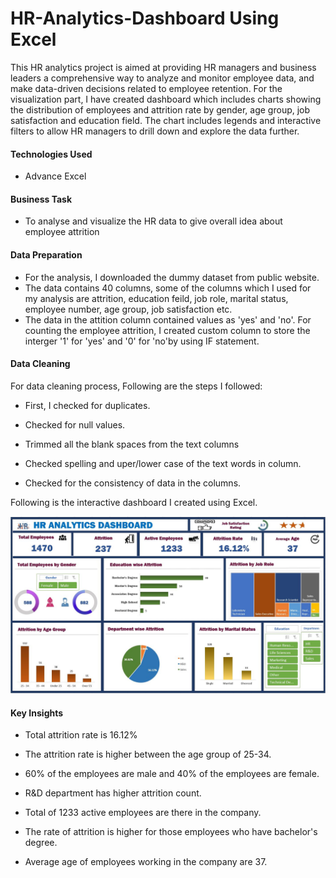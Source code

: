 # HR-Analytics-Dashboard Using Excel
This HR analytics project is aimed at providing HR managers and business leaders a comprehensive way to analyze and monitor employee data, and make data-driven decisions related to employee retention.
For the visualization part, I have created dashboard which includes charts showing the distribution of employees and attrition rate by gender, age group, job satisfaction and education field. The chart includes legends and interactive filters to allow HR managers to drill down and explore the data further.

#### Technologies Used
* Advance Excel

#### Business Task
* To analyse and visualize the HR data to give overall idea about employee attrition

#### Data Preparation
* For the analysis, I downloaded the dummy dataset from public website.
* The data contains 40 columns, some of the columns which I used for my analysis are attrition, education feild, job role, marital status, employee number, age group, job satisfaction etc.
* The data in the attition column contained values as 'yes' and 'no'. For counting the employee attrition, I created custom column to store the interger '1' for 'yes' and '0' for 'no'by using IF statement. 
    
#### Data Cleaning
For data cleaning process, Following are the steps I followed:

* First, I checked for duplicates. 

* Checked for null values.
  
* Trimmed all the blank spaces from the text columns
  
* Checked spelling and uper/lower case of the text words in column.
  
* Checked for the consistency of data in the columns.

Following is the interactive dashboard I created using Excel.

![HR Analytics Dashboard](https://github.com/smita-deshmane/HR-Analytics-Dashboard/blob/main/HR%20analytics%20Dashboard.JPG)

#### Key Insights

* Total attrition rate is 16.12%

* The attrition rate is higher between the age group of 25-34.

* 60% of the employees are male and 40% of the employees are female.

* R&D department has higher attrition count.

* Total of 1233 active employees are there in the company.

* The rate of attrition is higher for those employees who have bachelor's degree.

* Average age of employees working in the company are 37.




